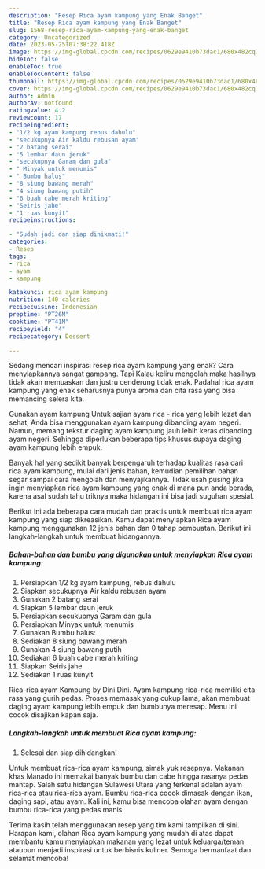 ```yaml
---
description: "Resep Rica ayam kampung yang Enak Banget"
title: "Resep Rica ayam kampung yang Enak Banget"
slug: 1568-resep-rica-ayam-kampung-yang-enak-banget
category: Uncategorized
date: 2023-05-25T07:38:22.418Z
image: https://img-global.cpcdn.com/recipes/0629e9410b73dac1/680x482cq70/rica-ayam-kampung-foto-resep-utama.jpg
hideToc: false
enableToc: true
enableTocContent: false
thumbnail: https://img-global.cpcdn.com/recipes/0629e9410b73dac1/680x482cq70/rica-ayam-kampung-foto-resep-utama.jpg
cover: https://img-global.cpcdn.com/recipes/0629e9410b73dac1/680x482cq70/rica-ayam-kampung-foto-resep-utama.jpg
author: Admin
authorAv: notfound
ratingvalue: 4.2
reviewcount: 17
recipeingredient:
- "1/2 kg ayam kampung rebus dahulu"
- "secukupnya Air kaldu rebusan ayam"
- "2 batang serai"
- "5 lembar daun jeruk"
- "secukupnya Garam dan gula"
- " Minyak untuk menumis"
- " Bumbu halus"
- "8 siung bawang merah"
- "4 siung bawang putih"
- "6 buah cabe merah kriting"
- "Seiris jahe"
- "1 ruas kunyit"
recipeinstructions:

- "Sudah jadi dan siap dinikmati!"
categories:
- Resep
tags:
- rica
- ayam
- kampung

katakunci: rica ayam kampung 
nutrition: 140 calories
recipecuisine: Indonesian
preptime: "PT26M"
cooktime: "PT41M"
recipeyield: "4"
recipecategory: Dessert

---
```



Sedang mencari inspirasi resep rica ayam kampung yang enak? Cara menyiapkannya sangat gampang. Tapi Kalau keliru mengolah maka hasilnya tidak akan memuaskan dan justru cenderung tidak enak. Padahal rica ayam kampung yang enak seharusnya punya aroma dan cita rasa yang bisa memancing selera kita.


Gunakan ayam kampung Untuk sajian ayam rica - rica yang lebih lezat dan sehat, Anda bisa menggunakan ayam kampung dibanding ayam negeri. Namun, memang tekstur daging ayam kampung jauh lebih keras dibanding ayam negeri. Sehingga diperlukan beberapa tips khusus supaya daging ayam kampung lebih empuk.

Banyak hal yang sedikit banyak berpengaruh terhadap kualitas rasa dari rica ayam kampung, mulai dari jenis bahan, kemudian pemilihan bahan segar sampai cara mengolah dan menyajikannya. Tidak usah pusing jika ingin menyiapkan rica ayam kampung yang enak di mana pun anda berada, karena asal sudah tahu triknya maka hidangan ini bisa jadi suguhan spesial.


Berikut ini ada beberapa cara mudah dan praktis untuk membuat rica ayam kampung yang siap dikreasikan. Kamu dapat menyiapkan Rica ayam kampung menggunakan 12 jenis bahan dan 0 tahap pembuatan. Berikut ini langkah-langkah untuk membuat hidangannya.

<!--inarticleads1-->

##### Bahan-bahan dan bumbu yang digunakan untuk menyiapkan Rica ayam kampung:

1. Persiapkan 1/2 kg ayam kampung, rebus dahulu
1. Siapkan secukupnya Air kaldu rebusan ayam
1. Gunakan 2 batang serai
1. Siapkan 5 lembar daun jeruk
1. Persiapkan secukupnya Garam dan gula
1. Persiapkan  Minyak untuk menumis
1. Gunakan  Bumbu halus:
1. Sediakan 8 siung bawang merah
1. Gunakan 4 siung bawang putih
1. Sediakan 6 buah cabe merah kriting
1. Siapkan Seiris jahe
1. Sediakan 1 ruas kunyit


Rica-rica ayam Kampung by Dini Dini. Ayam kampung rica-rica memiliki cita rasa yang gurih pedas. Proses memasak yang cukup lama, akan membuat daging ayam kampung lebih empuk dan bumbunya meresap. Menu ini cocok disajikan kapan saja. 

<!--inarticleads2-->

##### Langkah-langkah untuk membuat Rica ayam kampung:


1. Selesai dan siap dihidangkan!

Untuk membuat rica-rica ayam kampung, simak yuk resepnya. Makanan khas Manado ini memakai banyak bumbu dan cabe hingga rasanya pedas mantap. Salah satu hidangan Sulawesi Utara yang terkenal adalan ayam rica-rica atau rica-rica ayam. Bumbu rica-rica cocok dimasak dengan ikan, daging sapi, atau ayam. Kali ini, kamu bisa mencoba olahan ayam dengan bumbu rica-rica yang pedas manis. 

Terima kasih telah menggunakan resep yang tim kami tampilkan di sini. Harapan kami, olahan Rica ayam kampung yang mudah di atas dapat membantu kamu menyiapkan makanan yang lezat untuk keluarga/teman ataupun menjadi inspirasi untuk berbisnis kuliner. Semoga bermanfaat dan selamat mencoba!

